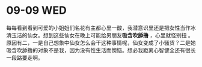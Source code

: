 # 09-09 WED

每每看到看到可爱的小姐姐们名花有主都心里一酸，我潜意识里还是把女性当作冰清玉洁的仙女。想到这些仙女在晚上可能给男朋友**吸含吹舔撸** ，心里就怪别扭 。原因有二，一是自己想象中仙女怎么会干这种事情呢，仙女变成了小骚货？二是她吸含吹舔撸的对象不是我，因为没有性生活而懊恼。想必我距离心智健全还有很长一段路要走啊。

